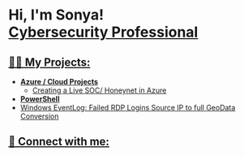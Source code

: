 <h1>Hi, I'm Sonya! <br/><a href>Cybersecurity Professional</a> <a href="https://www.youtube.com/c/joshmadakor"></h1>

<h2>👨‍💻 My Projects:</h2>

- <b>Azure / Cloud Projects</b>
  - Creating a Live SOC/ Honeynet in Azure
 - <b>PowerShell</b>
  - Windows EventLog: Failed RDP Logins Source IP to full GeoData Conversion

<h2> 🤳 Connect with me:</h2>


